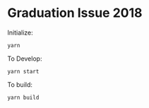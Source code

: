 # Graduation Issue 2018

Initialize:

```
yarn
```

To Develop:

```
yarn start
```

To build:

```
yarn build
```
